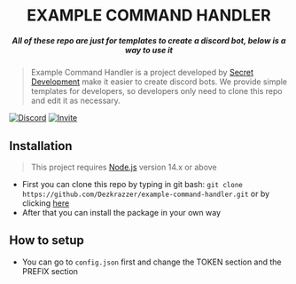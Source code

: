<h1 align="center">EXAMPLE COMMAND HANDLER</h1>
<h5 align="center">All of these repo are just for templates to create a discord bot, below is a way to use it</h5>

> Example Command Handler is a project developed by [Secret Development](https://www.secretdev.tech) make it easier to create discord bots. We provide simple templates for developers, so developers only need to clone this repo and edit it as necessary.
>
<p> 
<a href="https://dsc.gg/secretdev" target="_blank"><img alt="Discord" src="https://img.shields.io/discord/733684454027034685?color=%237289da&label=Discord&logo=Discord&logoColor=%23FFFFFF" /></a>
<a href="https://discord.com/oauth2/authorize?client_id=742740692773896225&permissions=8&scope=bot" target="_blank"><img alt="Invite" src="https://img.shields.io/static/v1?label=%7F&message=Javascript&logo=javascript&color=7289da&logoColor=ffffff" /></a>
</p>

<h2>Installation</h2>

> This project requires [Node.js](https://nodejs.org/en/) version 14.x or above

- First you can clone this repo by typing in git bash: 
```git clone https://github.com/Dezkrazzer/example-command-handler.git``` or by clicking [here](https://github.com/Dezkrazzer/example-command-handler/generate)
- After that you can install the package
in your own way

<h2>How to setup</h2>

- You can go to `config.json` first and change the TOKEN section and the PREFIX section

